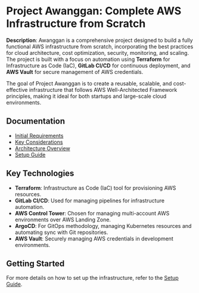 # Project Awanggan: Complete AWS Infrastructure from Scratch

**Description**:
Awanggan is a comprehensive project designed to build a fully functional AWS infrastructure from scratch, incorporating the best practices for cloud architecture, cost optimization, security, monitoring, and scaling. The project is built with a focus on automation using **Terraform** for Infrastructure as Code (IaC), **GitLab CI/CD** for continuous deployment, and **AWS Vault** for secure management of AWS credentials.

The goal of Project Awanggan is to create a reusable, scalable, and cost-effective infrastructure that follows AWS Well-Architected Framework principles, making it ideal for both startups and large-scale cloud environments.

## Documentation

- [Initial Requirements](./docs/requirements.md)
- [Key Considerations](./docs/considerations.md)
- [Architecture Overview](./docs/architecture.md)
- [Setup Guide](./docs/setup.md)

## Key Technologies
- **Terraform**: Infrastructure as Code (IaC) tool for provisioning AWS resources.
- **GitLab CI/CD**: Used for managing pipelines for infrastructure automation.
- **AWS Control Tower**: Chosen for managing multi-account AWS environments over AWS Landing Zone.
- **ArgoCD**: For GitOps methodology, managing Kubernetes resources and automating sync with Git repositories.
- **AWS Vault**: Securely managing AWS credentials in development environments.

## Getting Started
For more details on how to set up the infrastructure, refer to the [Setup Guide](./docs/setup.md).

